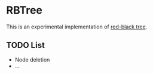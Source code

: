 # RBTree

This is an experimental implementation of [red-black tree](https://en.wikipedia.org/wiki/Red-black_tree).

## TODO List

* Node deletion
* ...
